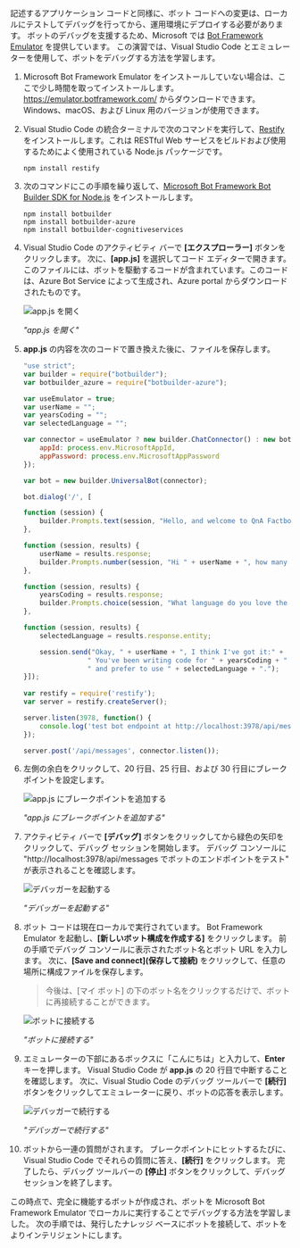 記述するアプリケーション コードと同様に、ボット コードへの変更は、ローカルにテストしてデバッグを行ってから、運用環境にデプロイする必要があります。 ボットのデバッグを支援するため、Microsoft では [Bot Framework Emulator](https://emulator.botframework.com/) を提供しています。 この演習では、Visual Studio Code とエミュレーターを使用して、ボットをデバッグする方法を学習します。

1. Microsoft Bot Framework Emulator をインストールしていない場合は、ここで少し時間を取ってインストールします。 https://emulator.botframework.com/ からダウンロードできます。 Windows、macOS、および Linux 用のバージョンが使用できます。

1. Visual Studio Code の統合ターミナルで次のコマンドを実行して、[Restify](http://restify.com/) をインストールします。これは RESTful Web サービスをビルドおよび使用するためによく使用されている Node.js パッケージです。

    ```
    npm install restify
    ```

1. 次のコマンドにこの手順を繰り返して、[Microsoft Bot Framework Bot Builder SDK for Node.js](https://docs.microsoft.com/bot-framework/nodejs/bot-builder-nodejs-quickstart) をインストールします。

    ```
    npm install botbuilder
    npm install botbuilder-azure
    npm install botbuilder-cognitiveservices
    ```

1. Visual Studio Code のアクティビティ バーで **[エクスプローラー]** ボタンをクリックします。 次に、**[app.js]** を選択してコード エディターで開きます。 このファイルには、ボットを駆動するコードが含まれています。このコードは、Azure Bot Service によって生成され、Azure portal からダウンロードされたものです。

    ![app.js を開く](../images/vs-select-index-js.png)

    _"app.js を開く"_ 

1. **app.js** の内容を次のコードで置き換えた後に、ファイルを保存します。

    ```JavaScript
    "use strict";
    var builder = require("botbuilder");
    var botbuilder_azure = require("botbuilder-azure");
    
    var useEmulator = true; 
    var userName = ""; 
    var yearsCoding = ""; 
    var selectedLanguage = "";
    
    var connector = useEmulator ? new builder.ChatConnector() : new botbuilder_azure.BotServiceConnector({
        appId: process.env.MicrosoftAppId,
        appPassword: process.env.MicrosoftAppPassword      
    });
    
    var bot = new builder.UniversalBot(connector);
    
    bot.dialog('/', [
    
    function (session) {
        builder.Prompts.text(session, "Hello, and welcome to QnA Factbot! What's your name?");
    },
    
    function (session, results) {
        userName = results.response;
        builder.Prompts.number(session, "Hi " + userName + ", how many years have you been writing code?"); 
    },
    
    function (session, results) {
        yearsCoding = results.response;
        builder.Prompts.choice(session, "What language do you love the most?", ["C#", "Python", "Node.js", "Visual FoxPro"]);
    },
    
    function (session, results) {
        selectedLanguage = results.response.entity;   
    
        session.send("Okay, " + userName + ", I think I've got it:" +
                    " You've been writing code for " + yearsCoding + " years," +
                    " and prefer to use " + selectedLanguage + ".");
    }]);
     
    var restify = require('restify');
    var server = restify.createServer();

    server.listen(3978, function() {
        console.log('test bot endpoint at http://localhost:3978/api/messages');
    });

    server.post('/api/messages', connector.listen());    
    ```

1. 左側の余白をクリックして、20 行目、25 行目、および 30 行目にブレークポイントを設定します。
 
    ![app.js にブレークポイントを追加する](../images/vs-add-breakpoints.png)

    _"app.js にブレークポイントを追加する"_ 

1. アクティビティ バーで **[デバッグ]** ボタンをクリックしてから緑色の矢印をクリックして、デバッグ セッションを開始します。 デバッグ コンソールに "http://localhost:3978/api/messages でボットのエンドポイントをテスト" が表示されることを確認します。
 
    ![デバッガーを起動する](../images/vs-launch-debugger.png)

    _"デバッガーを起動する"_ 

1. ボット コードは現在ローカルで実行されています。 Bot Framework Emulator を起動し、**[新しいボット構成を作成する]** をクリックします。 前の手順でデバッグ コンソールに表示されたボット名とボット URL を入力します。 次に、**[Save and connect]\(保存して接続\)** をクリックして、任意の場所に構成ファイルを保存します。

    > 今後は、[マイ ボット] の下のボット名をクリックするだけで、ボットに再接続することができます。

    ![ボットに接続する](../images/new-bot-configuration.png)

    _"ボットに接続する"_ 

1. エミュレーターの下部にあるボックスに「こんにちは」と入力して、**Enter** キーを押します。 Visual Studio Code が **app.js** の 20 行目で中断することを確認します。 次に、Visual Studio Code のデバッグ ツールバーで **[続行]** ボタンをクリックしてエミュレーターに戻り、ボットの応答を表示します。
 
    ![デバッガーで続行する](../images/continue-debugging.png)

    _"デバッガーで続行する"_ 

1. ボットから一連の質問がされます。 ブレークポイントにヒットするたびに、Visual Studio Code でそれらの質問に答え、**[続行]** をクリックします。 完了したら、デバッグ ツールバーの **[停止]** ボタンをクリックして、デバッグ セッションを終了します。

この時点で、完全に機能するボットが作成され、ボットを Microsoft Bot Framework Emulator でローカルに実行することでデバッグする方法を学習しました。 次の手順では、発行したナレッジ ベースにボットを接続して、ボットをよりインテリジェントにします。